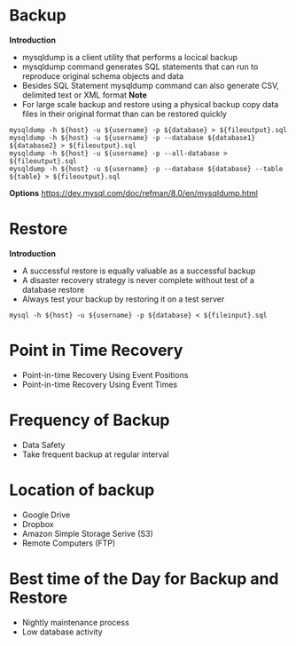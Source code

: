 # Backup
**Introduction**
- mysqldump is a client utility that performs a locical backup
- mysqldump command generates SQL statements that can run to reproduce original schema objects and data
- Besides SQL Statement mysqldump command can also generate CSV, delimited text or XML format
**Note**
- For large scale backup and restore using a physical backup copy data files in their original format than can be restored quickly

```
mysqldump -h ${host} -u ${username} -p ${database} > ${fileoutput}.sql
mysqldump -h ${host} -u ${username} -p --database ${database1} ${database2} > ${fileoutput}.sql
mysqldump -h ${host} -u ${username} -p --all-database > ${fileoutput}.sql
mysqldump -h ${host} -u ${username} -p --database ${database} --table ${table} > ${fileoutput}.sql
```

**Options**
https://dev.mysql.com/doc/refman/8.0/en/mysqldump.html

# Restore
**Introduction**
- A successful restore is equally valuable as a successful backup
- A disaster recovery strategy is never complete without test of a database restore
- Always test your backup by restoring it on a test server

```
mysql -h ${host} -u ${username} -p ${database} < ${fileinput}.sql
```

# Point in Time Recovery
- Point-in-time Recovery Using Event Positions
- Point-in-time Recovery Using Event Times
# Frequency of Backup
- Data Safety
- Take frequent backup at regular interval
# Location of backup
- Google Drive
- Dropbox
- Amazon Simple Storage Serive (S3)
- Remote Computers (FTP)
# Best time of the Day for Backup and Restore
- Nightly maintenance process
- Low database activity

